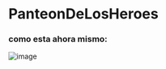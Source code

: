 # PanteonDeLosHeroes
### como esta ahora mismo:
![image](https://github.com/amparooliver/PanteonDeLosHeroes/assets/70351967/7df87d97-72ce-4621-8f97-b1be5d41dcb8)


